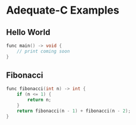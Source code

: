 # Adequate-C Examples

## Hello World
```cpp
func main() -> void {
    // print coming soon
}
```

## Fibonacci
```cpp
func fibonacci(int n) -> int {
    if (n <= 1) {
        return n;
    }
    return fibonacci(n - 1) + fibonacci(n - 2);
}
```

